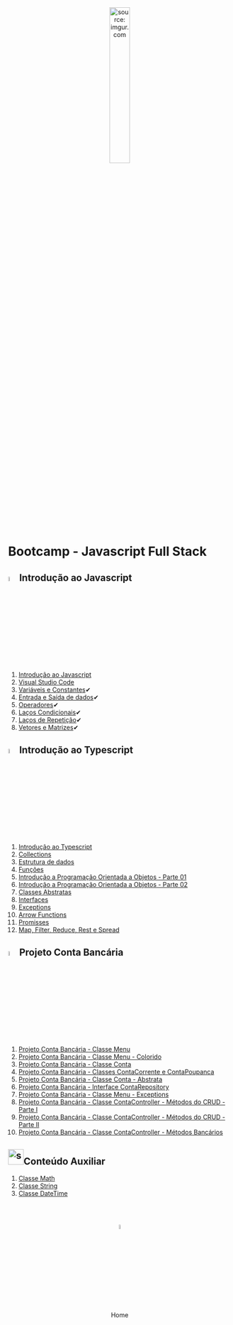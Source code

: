 <div align="center">
    <img src="https://i.imgur.com/r9lrbPG.png" title="source: imgur.com" width="30%"/>
</div>
<h1>Bootcamp - Javascript Full Stack </h1>

<h2><img src="https://i.imgur.com/r9lrbPG.png" title="source: imgur.com" width="5%"/>Introdução ao Javascript</h2>

1. <a href="01.md">Introdução ao Javascript</a>
2. <a href="02.md">Visual Studio Code</a>
3. <a href="03.md">Variáveis e Constantes</a>✔
4. <a href="04.md">Entrada e Saída de dados</a>✔
5. <a href="05.md">Operadores</a>✔
6. <a href="06.md">Laços Condicionais</a>✔
7. <a href="07.md">Laços de Repetição</a>✔
8. <a href="08.md">Vetores e Matrizes</a>✔

<h2><img src="https://i.imgur.com/izFuHID.png" title="source: imgur.com" width="5%"/>Introdução ao Typescript</h2>

1. <a href="09.md">Introdução ao Typescript</a>
2. <a href="10.md">Collections</a>
3. <a href="11.md">Estrutura de dados</a>
4. <a href="12.md">Funções</a>
5. <a href="13.md">Introdução a Programação Orientada a Objetos - Parte 01</a>
6. <a href="14.md">Introdução a Programação Orientada a Objetos - Parte 02</a>
7. <a href="15.md">Classes Abstratas</a>
8. <a href="16.md">Interfaces</a>
9. <a href="17.md">Exceptions</a>
10. <a href="18.md">Arrow Functions</a>
11. <a href="19.md">Promisses</a>
12. <a href="20.md">Map, Filter, Reduce, Rest e Spread</a>

<h2><img src="https://i.imgur.com/izFuHID.png" title="source: imgur.com" width="5%"/>Projeto Conta Bancária</h2>

1. <a href="pr01.md">Projeto Conta Bancária - Classe Menu</a>
2. <a href="pr02.md">Projeto Conta Bancária - Classe Menu - Colorido</a>
3. <a href="pr03.md">Projeto Conta Bancária - Classe Conta</a>
4. <a href="pr04.md">Projeto Conta Bancária - Classes ContaCorrente e ContaPoupanca</a>
5. <a href="pr05.md">Projeto Conta Bancária - Classe Conta - Abstrata</a>
6. <a href="pr06.md">Projeto Conta Bancária - Interface ContaRepository</a>
7. <a href="pr07.md">Projeto Conta Bancária - Classe Menu - Exceptions</a>
8. <a href="pr08.md">Projeto Conta Bancária - Classe ContaController - Métodos do CRUD - Parte I</a>
9. <a href="pr09.md">Projeto Conta Bancária - Classe ContaController - Métodos do CRUD - Parte II</a>
10. <a href="pr10.md">Projeto Conta Bancária - Classe ContaController - Métodos Bancários</a>

<h2><img src="https://i.imgur.com/r9lrbPG.png" title="source: imgur.com" width="35px"/>Conteúdo Auxiliar</h2>

1. <a href="b01.md">Classe Math</a>
2. <a href="b02.md">Classe String</a>
3. <a href="b03.md">Classe DateTime</a>

<br /><br />
	

<div align="center"><a href="../README.md"><img src="https://i.imgur.com/kfHCxif.png" title="source: imgur.com" width="5%"/></a></div>
<div align="center">Home</div>
